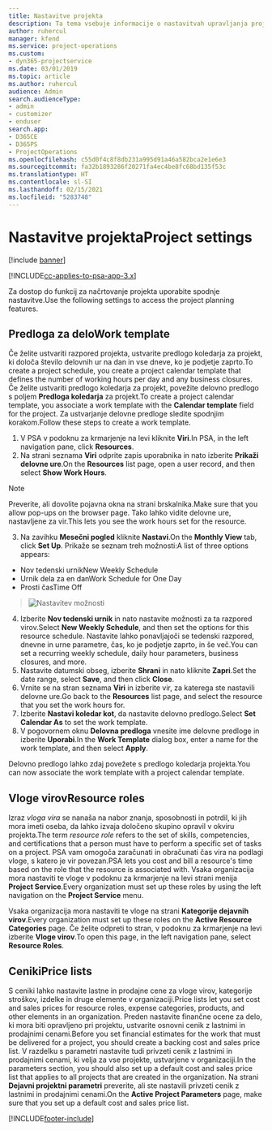 ```yaml
---
title: Nastavitve projekta
description: Ta tema vsebuje informacije o nastavitvah upravljanja projektov.
author: ruhercul
manager: kfend
ms.service: project-operations
ms.custom:
- dyn365-projectservice
ms.date: 03/01/2019
ms.topic: article
ms.author: ruhercul
audience: Admin
search.audienceType:
- admin
- customizer
- enduser
search.app:
- D365CE
- D365PS
- ProjectOperations
ms.openlocfilehash: c55d0f4c8f8db231a995d91a46a582bca2e1e6e3
ms.sourcegitcommit: fa32b1893286f20271fa4ec4be8fc68bd135f53c
ms.translationtype: HT
ms.contentlocale: sl-SI
ms.lasthandoff: 02/15/2021
ms.locfileid: "5283748"
---
```

# <a name="project-settings"></a><span data-ttu-id="6863d-103">Nastavitve projekta</span><span class="sxs-lookup"><span data-stu-id="6863d-103">Project settings</span></span>

[!include [banner](../includes/psa-now-project-operations.md)]

[!INCLUDE[cc-applies-to-psa-app-3.x](../includes/cc-applies-to-psa-app-3x.md)]

<span data-ttu-id="6863d-104">Za dostop do funkcij za načrtovanje projekta uporabite spodnje nastavitve.</span><span class="sxs-lookup"><span data-stu-id="6863d-104">Use the following settings to access the project planning features.</span></span>

## <a name="work-template"></a><span data-ttu-id="6863d-105">Predloga za delo</span><span class="sxs-lookup"><span data-stu-id="6863d-105">Work template</span></span>

<span data-ttu-id="6863d-106">Če želite ustvariti razpored projekta, ustvarite predlogo koledarja za projekt, ki določa število delovnih ur na dan in vse dneve, ko je podjetje zaprto.</span><span class="sxs-lookup"><span data-stu-id="6863d-106">To create a project schedule, you create a project calendar template that defines the number of working hours per day and any business closures.</span></span> <span data-ttu-id="6863d-107">Če želite ustvariti predlogo koledarja za projekt, povežite delovno predlogo s poljem **Predloga koledarja** za projekt.</span><span class="sxs-lookup"><span data-stu-id="6863d-107">To create a project calendar template, you associate a work template with the **Calendar template** field for the project.</span></span> <span data-ttu-id="6863d-108">Za ustvarjanje delovne predloge sledite spodnjim korakom.</span><span class="sxs-lookup"><span data-stu-id="6863d-108">Follow these steps to create a work template.</span></span>

1. <span data-ttu-id="6863d-109">V PSA v podoknu za krmarjenje na levi kliknite **Viri**.</span><span class="sxs-lookup"><span data-stu-id="6863d-109">In PSA, in the left navigation pane, click **Resources**.</span></span> 
2. <span data-ttu-id="6863d-110">Na strani seznama **Viri** odprite zapis uporabnika in nato izberite **Prikaži delovne ure**.</span><span class="sxs-lookup"><span data-stu-id="6863d-110">On the **Resources** list page, open a user record, and then select **Show Work Hours**.</span></span>

  > [!NOTE]
  > <span data-ttu-id="6863d-111">Preverite, ali dovolite pojavna okna na strani brskalnika.</span><span class="sxs-lookup"><span data-stu-id="6863d-111">Make sure that you allow pop-ups on the browser page.</span></span> <span data-ttu-id="6863d-112">Tako lahko vidite delovne ure, nastavljene za vir.</span><span class="sxs-lookup"><span data-stu-id="6863d-112">This lets you see the work hours set for the resource.</span></span>
  
3. <span data-ttu-id="6863d-113">Na zavihku **Mesečni pogled** kliknite **Nastavi**.</span><span class="sxs-lookup"><span data-stu-id="6863d-113">On the **Monthly View** tab, click **Set Up**.</span></span> <span data-ttu-id="6863d-114">Prikaže se seznam treh možnosti:</span><span class="sxs-lookup"><span data-stu-id="6863d-114">A list of three options appears:</span></span> 

  - <span data-ttu-id="6863d-115">Nov tedenski urnik</span><span class="sxs-lookup"><span data-stu-id="6863d-115">New Weekly Schedule</span></span>
  - <span data-ttu-id="6863d-116">Urnik dela za en dan</span><span class="sxs-lookup"><span data-stu-id="6863d-116">Work Schedule for One Day</span></span>
  - <span data-ttu-id="6863d-117">Prosti čas</span><span class="sxs-lookup"><span data-stu-id="6863d-117">Time Off</span></span>

> ![Nastavitev možnosti](media/project-13.png)

4. <span data-ttu-id="6863d-119">Izberite **Nov tedenski urnik** in nato nastavite možnosti za ta razpored virov.</span><span class="sxs-lookup"><span data-stu-id="6863d-119">Select **New Weekly Schedule**, and then set the options for this resource schedule.</span></span> <span data-ttu-id="6863d-120">Nastavite lahko ponavljajoči se tedenski razpored, dnevne in urne parametre, čas, ko je podjetje zaprto, in še več.</span><span class="sxs-lookup"><span data-stu-id="6863d-120">You can set a recurring weekly schedule, daily hour parameters, business closures, and more.</span></span>
5. <span data-ttu-id="6863d-121">Nastavite datumski obseg, izberite **Shrani** in nato kliknite **Zapri**.</span><span class="sxs-lookup"><span data-stu-id="6863d-121">Set the date range, select **Save**, and then click **Close**.</span></span> 
6. <span data-ttu-id="6863d-122">Vrnite se na stran seznama **Viri** in izberite vir, za katerega ste nastavili delovne ure.</span><span class="sxs-lookup"><span data-stu-id="6863d-122">Go back to the **Resources** list page, and select the resource that you set the work hours for.</span></span> 
7. <span data-ttu-id="6863d-123">Izberite **Nastavi koledar kot**, da nastavite delovno predlogo.</span><span class="sxs-lookup"><span data-stu-id="6863d-123">Select **Set Calendar As** to set the work template.</span></span> 
8. <span data-ttu-id="6863d-124">V pogovornem oknu **Delovna predloga** vnesite ime delovne predloge in izberite **Uporabi**.</span><span class="sxs-lookup"><span data-stu-id="6863d-124">In the **Work Template** dialog box, enter a name for the work template, and then select **Apply**.</span></span> 

<span data-ttu-id="6863d-125">Delovno predlogo lahko zdaj povežete s predlogo koledarja projekta.</span><span class="sxs-lookup"><span data-stu-id="6863d-125">You can now associate the work template with a project calendar template.</span></span>

## <a name="resource-roles"></a><span data-ttu-id="6863d-126">Vloge virov</span><span class="sxs-lookup"><span data-stu-id="6863d-126">Resource roles</span></span>

<span data-ttu-id="6863d-127">Izraz *vloga vira* se nanaša na nabor znanja, sposobnosti in potrdil, ki jih mora imeti oseba, da lahko izvaja določeno skupino opravil v okviru projekta.</span><span class="sxs-lookup"><span data-stu-id="6863d-127">The term *resource role* refers to the set of skills, competencies, and certifications that a person must have to perform a specific set of tasks on a project.</span></span> <span data-ttu-id="6863d-128">PSA vam omogoča zaračunati in obračunati čas vira na podlagi vloge, s katero je vir povezan.</span><span class="sxs-lookup"><span data-stu-id="6863d-128">PSA lets you cost and bill a resource's time based on the role that the resource is associated with.</span></span> <span data-ttu-id="6863d-129">Vsaka organizacija mora nastaviti te vloge v podoknu za krmarjenje na levi strani menija **Project Service**.</span><span class="sxs-lookup"><span data-stu-id="6863d-129">Every organization must set up these roles by using the left navigation on the **Project Service** menu.</span></span>

<span data-ttu-id="6863d-130">Vsaka organizacija mora nastaviti te vloge na strani **Kategorije dejavnih virov**.</span><span class="sxs-lookup"><span data-stu-id="6863d-130">Every organization must set up these roles on the **Active Resource Categories** page.</span></span> <span data-ttu-id="6863d-131">Če želite odpreti to stran, v podoknu za krmarjenje na levi izberite **Vloge virov**.</span><span class="sxs-lookup"><span data-stu-id="6863d-131">To open this page, in the left navigation pane, select **Resource Roles**.</span></span>

## <a name="price-lists"></a><span data-ttu-id="6863d-132">Ceniki</span><span class="sxs-lookup"><span data-stu-id="6863d-132">Price lists</span></span>

<span data-ttu-id="6863d-133">S ceniki lahko nastavite lastne in prodajne cene za vloge virov, kategorije stroškov, izdelke in druge elemente v organizaciji.</span><span class="sxs-lookup"><span data-stu-id="6863d-133">Price lists let you set cost and sales prices for resource roles, expense categories, products, and other elements in an organization.</span></span> <span data-ttu-id="6863d-134">Preden nastavite finančne ocene za delo, ki mora biti opravljeno pri projektu, ustvarite osnovni cenik z lastnimi in prodajnimi cenami.</span><span class="sxs-lookup"><span data-stu-id="6863d-134">Before you set financial estimates for the work that must be delivered for a project, you should create a backing cost and sales price list.</span></span> <span data-ttu-id="6863d-135">V razdelku s parametri nastavite tudi privzeti cenik z lastnimi in prodajnimi cenami, ki velja za vse projekte, ustvarjene v organizaciji.</span><span class="sxs-lookup"><span data-stu-id="6863d-135">In the parameters section, you should also set up a default cost and sales price list that applies to all projects that are created in the organization.</span></span> <span data-ttu-id="6863d-136">Na strani **Dejavni projektni parametri** preverite, ali ste nastavili privzeti cenik z lastnimi in prodajnimi cenami.</span><span class="sxs-lookup"><span data-stu-id="6863d-136">On the **Active Project Parameters** page, make sure that you set up a default cost and sales price list.</span></span>


[!INCLUDE[footer-include](../includes/footer-banner.md)]